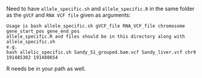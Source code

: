 Need to have `allele_specific.sh` and `allele_specific.R` in the same folder as the `gVCF` and `RNA VCF file` given as arguments:
```
Usage is bash allele_specific.sh gVCF_file RNA_VCF_file chromosome gene_start_pos gene_end_pos
allele_specific.R and files should be in this directory along with allele_specific.sh
e.g.
bash allelic_specific.sh Sandy_S1_grouped.bam.vcf Sandy_liver.vcf chr9 191485302 191488654
```

R needs be in your path as well.
